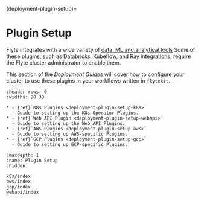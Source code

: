 (deployment-plugin-setup)=

# Plugin Setup

Flyte integrates with a wide variety of [data, ML and analytical tools](https://flyte.org/integrations)
Some of these plugins, such as Databricks, Kubeflow, and Ray integrations, require the Flyte cluster administrator to enable them.

This section of the *Deployment Guides* will cover how to configure your cluster
to use these plugins in your workflows written in `flytekit`.

```{list-table}
:header-rows: 0
:widths: 20 30

* - {ref}`K8s Plugins <deployment-plugin-setup-k8s>`
  - Guide to setting up the K8s Operator Plugins.
* - {ref}`Web API Plugin <deployment-plugin-setup-webapi>`
  - Guide to setting up the Web API Plugins.
* - {ref}`AWS Plugins <deployment-plugin-setup-aws>`
  - Guide to setting up AWS-specific Plugins.
* - {ref}`GCP Plugins <deployment-plugin-setup-gcp>`
  - Guide to setting up GCP-specific Plugins.
```

```{toctree}
:maxdepth: 1
:name: Plugin Setup
:hidden:

k8s/index
aws/index
gcp/index
webapi/index
```